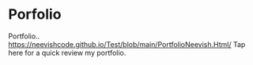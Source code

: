 # Porfolio
Portfolio..
https://neevishcode.github.io/Test/blob/main/PortfolioNeevish.Html/ Tap here for a quick review my portfolio.
